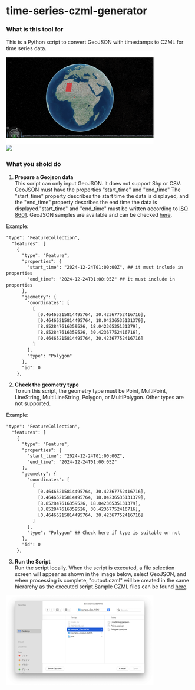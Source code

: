 # time-series-czml-generator

### What is this tool for
This is a Python script to convert GeoJSON with timestamps to CZML for time series data.
<img src="src/gif001.gif" width="400">   
<img src="src/gif002.gif" width="400">  


### What you shold do
1. **Prepare a Geojson data**   
This script can only input GeoJSON. it does not support Shp or CSV. GeoJSON must have the properties "start_time" and "end_time" The "start_time" property describes the start time the data is displayed, and the "end_time" property describes the end time the data is displayed."start_time" and "end_time" must be written according to [ISO 8601](https://en.wikipedia.org/wiki/ISO_8601).
GeoJSON samples are available and can be checked [here](./sample_GeoJSON).

Example:
```
"type": "FeatureCollection",
  "features": [
    {
      "type": "Feature",
      "properties": {
        "start_time": "2024-12-24T01:00:00Z", ## it must include in properties
        "end_time": "2024-12-24T01:00:05Z" ## it must include in properties
      },
      "geometry": {
        "coordinates": [
          [
            [0.46465215814495764, 30.42367752416716],
            [0.46465215814495764, 18.04236535131379],
            [8.852847616359526, 18.04236535131379],
            [8.852847616359526, 30.42367752416716],
            [0.46465215814495764, 30.42367752416716]
          ]
        ],
        "type": "Polygon" 
      },
      "id": 0
    },
```


2. **Check the geometry type**      
To run this script, the geometry type must be Point, MultiPoint, LineString, MultiLineString, Polygon, or MultiPolygon. Other types are not supported.   

Example:
```
"type": "FeatureCollection",
  "features": [
    {
      "type": "Feature",
      "properties": {
        "start_time": "2024-12-24T01:00:00Z",
        "end_time": "2024-12-24T01:00:05Z"
      },
      "geometry": {
        "coordinates": [
          [
            [0.46465215814495764, 30.42367752416716],
            [0.46465215814495764, 18.04236535131379],
            [8.852847616359526, 18.04236535131379],
            [8.852847616359526, 30.42367752416716],
            [0.46465215814495764, 30.42367752416716]
          ]
        ],
        "type": "Polygon" ## Check here if type is suitable or not
      },
      "id": 0
    },
```

3. **Run the Script**   
Run the script locally. When the script is executed, a file selection screen will appear as shown in the image below, select GeoJSON, and when processing is complete, "output.czml" will be created in the same hierarchy as the executed script.Sample CZML files can be found [here](./sample_output_CZML).
<img src="src/img001.png" width="400">